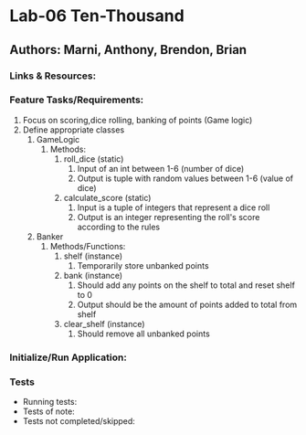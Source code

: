# Lab-06 Ten-Thousand

## Authors: Marni, Anthony, Brendon, Brian

### Links & Resources:


### Feature Tasks/Requirements:
1. Focus on scoring,dice rolling, banking of points (Game logic)
2. Define appropriate classes
   1. GameLogic
      1. Methods:
         1. roll_dice (static)
            1. Input of an int between 1-6 (number of dice)
            2. Output is tuple with random values between 1-6 (value of dice)
         2. calculate_score (static)
            1. Input is a tuple of integers that represent a dice roll
            2. Output is an integer representing the roll's score according to the rules
   2. Banker
      1. Methods/Functions: 
         1. shelf (instance)
            1. Temporarily store  unbanked points
         2. bank (instance)
            1. Should add any points on the shelf to total and reset shelf to 0
            2. Output should be the amount of points added to total from shelf
         3. clear_shelf (instance)
            1. Should remove all unbanked points
### Initialize/Run Application:

### Tests
 - Running tests:
 - Tests of note:
 - Tests not completed/skipped:
